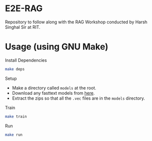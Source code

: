 # E2E-RAG
Repository to follow along with the RAG Workshop conducted by Harsh Singhal Sir at RIT.

# Usage (using GNU Make)
Install Dependencies
```bash
make deps
```
Setup
- Make a directory called `models` at the root.
- Download any fasttext models from [here](https://fasttext.cc/docs/en/english-vectors.html).
- Extract the zips so that all the `.vec` files are in the `models` directory.

Train
```bash
make train
```
Run
```bash
make run
```
